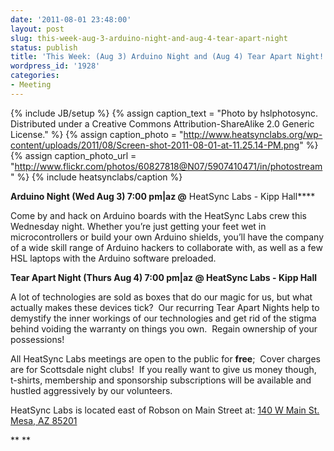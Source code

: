 ```yaml
---
date: '2011-08-01 23:48:00'
layout: post
slug: this-week-aug-3-arduino-night-and-aug-4-tear-apart-night
status: publish
title: 'This Week: (Aug 3) Arduino Night and (Aug 4) Tear Apart Night! '
wordpress_id: '1928'
categories:
- Meeting
---
```


{% include JB/setup %}
{% assign caption_text = "Photo by hslphotosync. Distributed under a Creative Commons Attribution-ShareAlike 2.0 Generic License." %}
{% assign caption_photo = "http://www.heatsynclabs.org/wp-content/uploads/2011/08/Screen-shot-2011-08-01-at-11.25.14-PM.png" %}
{% assign caption_photo_url = "http://www.flickr.com/photos/60827818@N07/5907410471/in/photostream" %}
{% include heatsynclabs/caption %}

**Arduino Night (Wed Aug 3) 7:00 pm|az @** HeatSync Labs - Kipp Hall****

Come by and hack on Arduino boards with the HeatSync Labs crew this Wednesday night. Whether you’re just getting your feet wet in microcontrollers or build your own Arduino shields, you’ll have the company of a wide skill range of Arduino hackers to collaborate with, as well as a few HSL laptops with the Arduino software preloaded.

**Tear Apart Night (Thurs Aug 4) 7:00 pm|az @ HeatSync Labs - Kipp Hall**

A lot of technologies are sold as boxes that do our magic for us, but what actually makes these devices tick?  Our recurring Tear Apart Nights help to demystify the inner workings of our technologies and get rid of the stigma behind voiding the warranty on things you own.  Regain ownership of your possessions!

All HeatSync Labs meetings are open to the public for **free**;  Cover charges are for Scottsdale night clubs!  If you really want to give us money though, t-shirts, membership and sponsorship subscriptions will be available and hustled aggressively by our volunteers.

HeatSync Labs is located east of Robson on Main Street at:
[140 W Main St.
Mesa, AZ 85201](http://maps.google.com/maps?f=q&source=s_q&hl=en&geocode=&q=140+w+main+st.+mesa,+az&aq=&sll=37.0625,-95.677068&sspn=34.945679,76.464844&ie=UTF8&hq=&hnear=140+W+Main+St,+Mesa,+Arizona+85201&ll=33.415289,-111.835499&spn=0.000795,0.001167&t=h&z=20)

**
**
